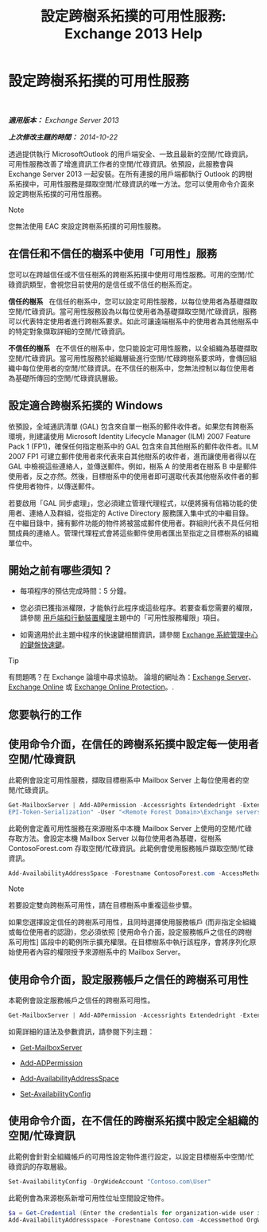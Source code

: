 ﻿---
title: '設定跨樹系拓撲的可用性服務: Exchange 2013 Help'
TOCTitle: 設定跨樹系拓撲的可用性服務
ms:assetid: f1e7d407-f0d3-47a7-8cc3-03c5980445d5
ms:mtpsurl: https://technet.microsoft.com/zh-tw/library/Bb125182(v=EXCHG.150)
ms:contentKeyID: 52062603
ms.date: 05/21/2018
mtps_version: v=EXCHG.150
ms.translationtype: MT
---

# 設定跨樹系拓撲的可用性服務

 

_**適用版本：** Exchange Server 2013_

_**上次修改主題的時間：** 2014-10-22_

透過提供執行 MicrosoftOutlook 的用戶端安全、一致且最新的空閒/忙碌資訊，可用性服務改善了增進資訊工作者的空閒/忙碌資訊。依預設，此服務會與 Exchange Server 2013 一起安裝。在所有連接的用戶端都執行 Outlook 的跨樹系拓撲中，可用性服務是擷取空閒/忙碌資訊的唯一方法。您可以使用命令介面來設定跨樹系拓撲的可用性服務。


> [!NOTE]  
> 您無法使用 EAC 來設定跨樹系拓撲的可用性服務。




## 在信任和不信任的樹系中使用「可用性」服務

您可以在跨越信任或不信任樹系的跨樹系拓撲中使用可用性服務。可用的空閒/忙碌資訊類型，會視您目前使用的是信任或不信任的樹系而定。

**信任的樹系**   在信任的樹系中，您可以設定可用性服務，以每位使用者為基礎擷取空閒/忙碌資訊。當可用性服務設為以每位使用者為基礎擷取空閒/忙碌資訊，服務可以代表特定使用者進行跨樹系要求。如此可讓遠端樹系中的使用者為其他樹系中的特定對象擷取詳細的空閒/忙碌資訊。

**不信任的樹系**   在不信任的樹系中，您只能設定可用性服務，以全組織為基礎擷取空閒/忙碌資訊。當可用性服務於組織層級進行空閒/忙碌跨樹系要求時，會傳回組織中每位使用者的空閒/忙碌資訊。在不信任的樹系中，您無法控制以每位使用者為基礎所傳回的空閒/忙碌資訊層級。

## 設定適合跨樹系拓撲的 Windows

依預設，全域通訊清單 (GAL) 包含來自單一樹系的郵件收件者。如果您有跨樹系環境，則建議使用 Microsoft Identity Lifecycle Manager (ILM) 2007 Feature Pack 1 (FP1)，確保任何指定樹系中的 GAL 包含來自其他樹系的郵件收件者。ILM 2007 FP1 可建立郵件使用者來代表來自其他樹系的收件者，進而讓使用者得以在 GAL 中檢視這些連絡人，並傳送郵件。例如，樹系 A 的使用者在樹系 B 中是郵件使用者，反之亦然。然後，目標樹系中的使用者即可選取代表其他樹系收件者的郵件使用者物件，以傳送郵件。

若要啟用「GAL 同步處理」，您必須建立管理代理程式，以便將擁有信箱功能的使用者、連絡人及群組，從指定的 Active Directory 服務匯入集中式的中繼目錄。在中繼目錄中，擁有郵件功能的物件將被當成郵件使用者。群組則代表不具任何相關成員的連絡人。管理代理程式會將這些郵件使用者匯出至指定之目標樹系的組織單位中。

## 開始之前有哪些須知？

  - 每項程序的預估完成時間：5 分鐘。

  - 您必須已獲指派權限，才能執行此程序或這些程序。若要查看您需要的權限，請參閱 [用戶端和行動裝置權限](clients-and-mobile-devices-permissions-exchange-2013-help.md)主題中的「可用性服務權限」項目。

  - 如需適用於此主題中程序的快速鍵相關資訊，請參閱 [Exchange 系統管理中心的鍵盤快速鍵](keyboard-shortcuts-in-the-exchange-admin-center-exchange-online-protection-help.md)。


> [!TIP]  
> 有問題嗎？在 Exchange 論壇中尋求協助。 論壇的網址為：<a href="https://go.microsoft.com/fwlink/p/?linkid=60612">Exchange Server</a>、 <a href="https://go.microsoft.com/fwlink/p/?linkid=267542">Exchange Online</a> 或 <a href="https://go.microsoft.com/fwlink/p/?linkid=285351">Exchange Online Protection</a>。.




## 您要執行的工作

## 使用命令介面，在信任的跨樹系拓撲中設定每一使用者空閒/忙碌資訊

此範例會設定可用性服務，擷取目標樹系中 Mailbox Server 上每位使用者的空閒/忙碌資訊。

```powershell
Get-MailboxServer | Add-ADPermission -Accessrights Extendedright -Extendedrights "ms-Exch-
EPI-Token-Serialization" -User "<Remote Forest Domain>\Exchange servers"
```

此範例會定義可用性服務在來源樹系中本機 Mailbox Server 上使用的空閒/忙碌存取方法。會設定本機 Mailbox Server 以每位使用者為基礎，從樹系 ContosoForest.com 存取空閒/忙碌資訊。此範例會使用服務帳戶擷取空閒/忙碌資訊。

```powershell
Add-AvailabilityAddressSpace -Forestname ContosoForest.com -AccessMethod PerUserFB -UseServiceAccount:$true
```


> [!NOTE]  
> 若要設定雙向跨樹系可用性，請在目標樹系中重複這些步驟。




如果您選擇設定信任的跨樹系可用性，且同時選擇使用服務帳戶 (而非指定全組織或每位使用者的認證)，您必須依照 \[使用命令介面，設定服務帳戶之信任的跨樹系可用性\] 區段中的範例所示擴充權限。在目標樹系中執行該程序，會將序列化原始使用者內容的權限授予來源樹系中的 Mailbox Server。

## 使用命令介面，設定服務帳戶之信任的跨樹系可用性

本範例會設定服務帳戶之信任的跨樹系可用性。

```powershell
Get-MailboxServer | Add-ADPermission -Accessrights Extendedright -Extendedright "ms-Exch-EPI-Token-Serialization" -User "<Remote Forest Domain>\Exchange servers"
```

如需詳細的語法及參數資訊，請參閱下列主題：

  - [Get-MailboxServer](https://technet.microsoft.com/zh-tw/library/bb123539\(v=exchg.150\))

  - [Add-ADPermission](https://technet.microsoft.com/zh-tw/library/bb124403\(v=exchg.150\))

  - [Add-AvailabilityAddressSpace](https://technet.microsoft.com/zh-tw/library/bb124122\(v=exchg.150\))

  - [Set-AvailabilityConfig](https://technet.microsoft.com/zh-tw/library/bb124103\(v=exchg.150\))

## 使用命令介面，在不信任的跨樹系拓撲中設定全組織的空閒/忙碌資訊

此範例會針對全組織帳戶的可用性設定物件進行設定，以設定目標樹系中空閒/忙碌資訊的存取層級。

```powershell
Set-AvailabilityConfig -OrgWideAccount "Contoso.com\User"
```

此範例會為來源樹系新增可用性位址空間設定物件。

```powershell
$a = Get-Credential (Enter the credentials for organization-wide user in Contoso.com domain)
Add-AvailabilityAddressspace -Forestname Contoso.com -Accessmethod OrgWideFB -Credential:$a
```

